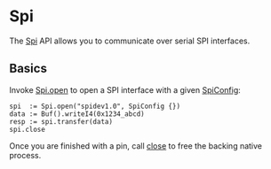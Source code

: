 # Spi

The [Spi](../api/studs/Spi.html) API allows you to communicate over serial
SPI interfaces.

## Basics

[config]:   ../api/studs/Spi.html
[open]:     ../api/studs/Spi.html#open
[transfer]: ../api/studs/Spi.html#transfer
[close]:    ../api/studs/Spi.html#close

Invoke [Spi.open][open] to open a SPI interface with a given
[SpiConfig][config]:

    spi  := Spi.open("spidev1.0", SpiConfig {})
    data := Buf().writeI4(0x1234_abcd)
    resp := spi.transfer(data)
    spi.close

Once you are finished with a pin, call [close][close] to free the backing
native process.
